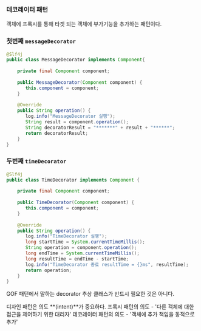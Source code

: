 ### 데코레이터 패턴
객체에 프록시를 통해 타겟 되는 객체에 부가기능을 추가하는 패턴이다.

### 첫번째 `messageDecorator`
```java
@Slf4j  
public class MessageDecorator implements Component{  
  
    private final Component component;  
  
    public MessageDecorator(Component component) {  
       this.component = component;  
    }  
  
    @Override  
    public String operation() {  
       log.info("MessageDecorator 실행");  
       String result = component.operation();  
       String decoratorResult = "*******" + result + "******";  
       return decoratorResult;  
    }  
}
```


### 두번째 `timeDecorator`
```java
@Slf4j  
public class TimeDecorator implements Component {  
  
    private final Component component;  
  
    public TimeDecorator(Component component) {  
       this.component = component;  
    }  
  
    @Override  
    public String operation() {  
       log.info("TimeDecorator 실행");  
       long startTime = System.currentTimeMillis();  
       String operation = component.operation();  
       long endTime = System.currentTimeMillis();  
       long resultTime = endTime - startTime;  
       log.info("TimeDecorator 종료 resultTime = {}ms", resultTime);  
       return operation;  
    }  
}
```

GOF 패턴에서 말하는 decorator 추상 클래스가 반드시 필요한 것은 아니다.

디자인 패턴은 의도 **(intent)**가 중요하다.
프록시 패턴의 의도 - '다른 객체에 대한 접근을 제어하기 위한 대리자'
데코레이터 패턴의 의도 -  '객체에 추가 책임을 동적으로 추가'